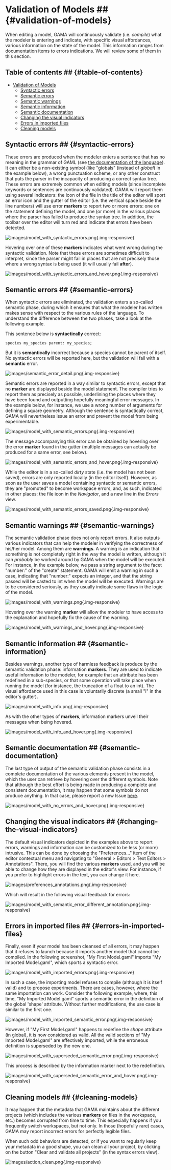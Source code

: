 
# Validation of Models ## {#validation-of-models}

When editing a model, GAMA will continuously validate (i.e. _compile_) what the modeler is entering and indicate, with specific visual affordances, various information on the state of the model. This information ranges from documentation items to errors indications. We will review some of them in this section.

## Table of contents  ## {#table-of-contents}

* [Validation of Models](references#validation-of-models)
	* [Syntactic errors](references#syntactic-errors)
	* [Semantic errors](references#semantic-errors)
	* [Semantic warnings](references#semantic-warnings)
	* [Semantic information](references#semantic-information)
	* [Semantic documentation](references#semantic-documentation)
	* [Changing the visual indicators](references#changing-the-visual-indicators)
	* [Errors in imported files](references#errors-in-imported-files)
	* [Cleaning models](references#cleaning-models)


## Syntactic errors ## {#syntactic-errors}
These errors are produced when the modeler enters a sentence that has no meaning in the grammar of GAML (see [the documentation of the language](wikionly#GamlLanguage)). It can either be a non-existing symbol (like "globals" (instead of _global_) in the example below), a wrong punctuation scheme, or any other construct that puts the parser in the incapacity of producing a correct syntax tree. These errors are extremely common when editing models (since incomplete keywords or sentences are continuously validated). GAMA will report them using several indicators: the icon of the file in the title of the editor will sport an error icon and the gutter of the editor (i.e. the vertical space beside the line numbers) will use error **markers** to report two or more errors: one on the statement defining the model, and one (or more) in the various places where the parser has failed to produce the syntax tree. In addition, the toolbar over the editor will turn red and indicate that errors have been detected.

![images/model_with_syntactic_errors.png](gm_wiki/resources/images/editingModels/model_with_syntactic_errors.png){.img-responsive}

Hovering over one of these **markers** indicates what went wrong during the syntactic validation. Note that these errors are sometimes difficult to interpret, since the parser might fail in places that are not precisely those where a wrong syntax is being used (it will usually fail **after**).

![images/model_with_syntactic_errors_and_hover.png](gm_wiki/resources/images/editingModels/model_with_syntactic_errors_and_hover.png){.img-responsive}


## Semantic errors ## {#semantic-errors}
When syntactic errors are eliminated, the validation enters a so-called semantic phase, during which it ensures that what the modeler has written makes sense with respect to the various rules of the language. To understand the difference between the two phases, take a look at the following example.

This sentence below is **syntactically** correct:
```
species my_species parent: my_species;
```
But it is **semantically** incorrect because a species cannot be parent of itself. No syntactic errors will be reported here, but the validation will fail with a **semantic** error.

![images/semantic_error_detail.png](gm_wiki/resources/images/editingModels/semantic_error_detail.png){.img-responsive}



Semantic errors are reported in a way similar to syntactic errors, except that no **marker** are displayed beside the model statement. The compiler tries to report them as precisely as possible, underlining the places where they have been found and outputting hopefully meaningful error messages. In the example below, for instance, we use a wrong number of arguments for defining a square geometry. Although the sentence is syntactically correct, GAMA will nevertheless issue an error and prevent the model from being experimentable.

![images/model_with_semantic_errors.png](gm_wiki/resources/images/editingModels/model_with_semantic_errors.png){.img-responsive}



The message accompanying this error can be obtained by hovering over the error **marker** found in the gutter (multiple messages can actually be produced for a same error, see below).

![images/model_with_semantic_errors_and_hover.png](gm_wiki/resources/images/editingModels/model_with_semantic_errors_and_hover.png){.img-responsive}



While the editor is in a so-called _dirty_ state (i.e. the model has not been saved), errors are only reported locally (in the editor itself). However, as soon as the user saves a model containing syntactic or semantic errors, they are "promoted" to become workspace errors, and, as such, indicated in other places: the file icon in the _Navigator_, and a new line in the _Errors_ view.

![images/model_with_semantic_errors_saved.png](gm_wiki/resources/images/editingModels/model_with_semantic_errors_saved.png){.img-responsive}


## Semantic warnings ## {#semantic-warnings}

The semantic validation phase does not only report errors. It also outputs various indicators that can help the modeler in verifying the correctness of his/her model. Among them are **warnings**. A warning is an indication that something is not completely right in the way the model is written, although it can _probably_ be worked around by GAMA when the model will be executed. For instance, in the example below, we pass a string argument to the facet "number:" of the "create" statement. GAMA will emit a warning in such a case, indicating that "number:" expects an integer, and that the string passed will be casted to int when the model will be executed. Warnings are to be considered seriously, as they usually indicate some flaws in the logic of the model.

![images/model_with_warnings.png](gm_wiki/resources/images/editingModels/model_with_warnings.png){.img-responsive}



Hovering over the warning **marker** will allow the modeler to have access to the explanation and hopefully fix the cause of the warning.

![images/model_with_warnings_and_hover.png](gm_wiki/resources/images/editingModels/model_with_warnings_and_hover.png){.img-responsive}



## Semantic information ## {#semantic-information}
Besides warnings, another type of harmless feedback is produce by the semantic validation phase: information **markers**. They are used to indicate useful information to the modeler, for example that an attribute has been redefined in a sub-species, or that some operation will take place when running the model (for instance, the truncation of a float to an int). The visual affordance used in this case is voluntarily discrete (a small "i" in the editor's gutter).

![images/model_with_info.png](gm_wiki/resources/images/editingModels/model_with_info.png){.img-responsive}


As with the other types of **markers**, information markers unveil their messages when being hovered.

![images/model_with_info_and_hover.png](gm_wiki/resources/images/editingModels/model_with_info_and_hover.png){.img-responsive}




## Semantic documentation ## {#semantic-documentation}
The last type of output of the semantic validation phase consists in a complete documentation of the various elements present in the model, which the user can retrieve by hovering over the different symbols. Note that although the best effort is being made in producing a complete and consistent documentation, it may happen that some symbols do not produce anything. In that case, please report a new Issue [here](https://code.google.com/p/gama-platform/issues/list).

![images/model_with_no_errors_and_hover.png](gm_wiki/resources/images/editingModels/model_with_no_errors_and_hover.png){.img-responsive}



## Changing the visual indicators ## {#changing-the-visual-indicators}
The default visual indicators depicted in the examples above to report errors, warnings and information can be customized to be less (or more) intrusive. This can be done by choosing the "Preferences…" item of the editor contextual menu and navigating to "General > Editors > Text Editors > Annotations". There, you will find the various **markers** used, and you will be able to change how they are displayed in the editor's view. For instance, if you prefer to highlight errors in the text, you can change it here.

![images/preferences_annotations.png](gm_wiki/resources/images/editingModels/preferences_annotations.png){.img-responsive}


Which will result in the following visual feedback for errors:

![images/model_with_semantic_error_different_annotation.png](gm_wiki/resources/images/editingModels/model_with_semantic_error_different_annotation.png){.img-responsive}



## Errors in imported files ## {#errors-in-imported-files}

Finally, even if your model has been cleansed of all errors, it may happen that it refuses to launch because it imports another model that cannot be compiled. In the following screenshot, "My First Model.gaml" imports "My Imported Model.gaml", which sports a syntactic error.

![images/model_with_imported_errors.png](gm_wiki/resources/images/editingModels/model_with_imported_errors.png){.img-responsive}


In such a case, the importing model refuses to compile (although it is itself valid) and to propose experiments. There are cases, however, where the same importation can work. Consider the following example, where, this time, "My Imported Model.gaml" sports a semantic error in the definition of the global 'shape' attribute. Without further modifications, the use case is similar to the first one.

![images/model_with_imported_semantic_error.png](gm_wiki/resources/images/editingModels/model_with_imported_semantic_error.png){.img-responsive}

However, if "My First Model.gaml" happens to redefine the _shape_ attribute (in global), it is now considered as valid. All the valid sections of "My Imported Model.gaml" are effectively imported, while the erroneous definition is superseded by the new one.

![images/model_with_superseded_semantic_error.png](gm_wiki/resources/images/editingModels/model_with_superseded_semantic_error.png){.img-responsive}

This process is described by the information marker next to the redefinition.

![images/model_with_superseded_semantic_error_and_hover.png](gm_wiki/resources/images/editingModels/model_with_superseded_semantic_error_and_hover.png){.img-responsive}



## Cleaning models ## {#cleaning-models}
It may happen that the metadata that GAMA maintains about the different projects (which includes the various **markers** on files in the workspace, etc.) becomes corrupted from time to time. This especially happens if you frequently switch workspaces, but not only. In those (hopefully rare) cases, GAMA may report incorrect errors for perfectly legible files.

When such odd behaviors are detected, or if you want to regularly keep your metadata in a good shape, you can clean all your project, by clicking on the button "Clear and validate all projects" (in the syntax errors view).

![images/action_clean.png](gm_wiki/resources/images/editingModels/action_clean.png){.img-responsive}
